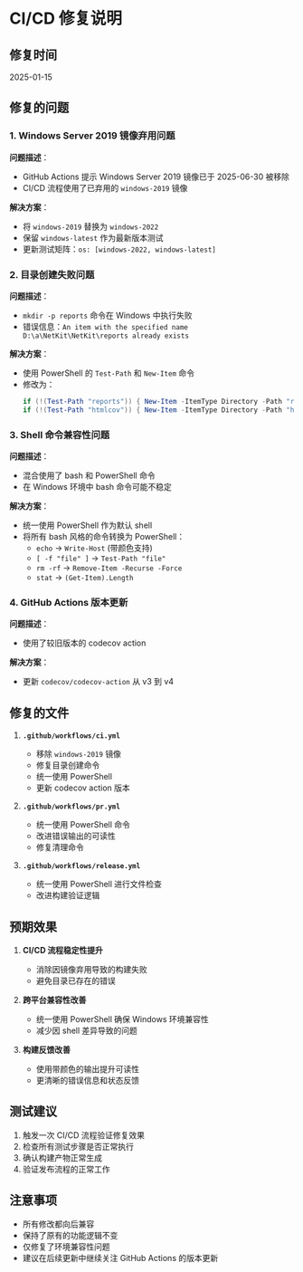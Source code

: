# CI/CD 修复说明

## 修复时间
2025-01-15

## 修复的问题

### 1. Windows Server 2019 镜像弃用问题
**问题描述**：
- GitHub Actions 提示 Windows Server 2019 镜像已于 2025-06-30 被移除
- CI/CD 流程使用了已弃用的 `windows-2019` 镜像

**解决方案**：
- 将 `windows-2019` 替换为 `windows-2022`
- 保留 `windows-latest` 作为最新版本测试
- 更新测试矩阵：`os: [windows-2022, windows-latest]`

### 2. 目录创建失败问题
**问题描述**：
- `mkdir -p reports` 命令在 Windows 中执行失败
- 错误信息：`An item with the specified name D:\a\NetKit\NetKit\reports already exists`

**解决方案**：
- 使用 PowerShell 的 `Test-Path` 和 `New-Item` 命令
- 修改为：
  ```powershell
  if (!(Test-Path "reports")) { New-Item -ItemType Directory -Path "reports" -Force }
  if (!(Test-Path "htmlcov")) { New-Item -ItemType Directory -Path "htmlcov" -Force }
  ```

### 3. Shell 命令兼容性问题
**问题描述**：
- 混合使用了 bash 和 PowerShell 命令
- 在 Windows 环境中 bash 命令可能不稳定

**解决方案**：
- 统一使用 PowerShell 作为默认 shell
- 将所有 bash 风格的命令转换为 PowerShell：
  - `echo` → `Write-Host` (带颜色支持)
  - `[ -f "file" ]` → `Test-Path "file"`
  - `rm -rf` → `Remove-Item -Recurse -Force`
  - `stat` → `(Get-Item).Length`

### 4. GitHub Actions 版本更新
**问题描述**：
- 使用了较旧版本的 codecov action

**解决方案**：
- 更新 `codecov/codecov-action` 从 v3 到 v4

## 修复的文件

1. **`.github/workflows/ci.yml`**
   - 移除 `windows-2019` 镜像
   - 修复目录创建命令
   - 统一使用 PowerShell
   - 更新 codecov action 版本

2. **`.github/workflows/pr.yml`**
   - 统一使用 PowerShell 命令
   - 改进错误输出的可读性
   - 修复清理命令

3. **`.github/workflows/release.yml`**
   - 统一使用 PowerShell 进行文件检查
   - 改进构建验证逻辑

## 预期效果

1. **CI/CD 流程稳定性提升**
   - 消除因镜像弃用导致的构建失败
   - 避免目录已存在的错误

2. **跨平台兼容性改善**
   - 统一使用 PowerShell 确保 Windows 环境兼容性
   - 减少因 shell 差异导致的问题

3. **构建反馈改善**
   - 使用带颜色的输出提升可读性
   - 更清晰的错误信息和状态反馈

## 测试建议

1. 触发一次 CI/CD 流程验证修复效果
2. 检查所有测试步骤是否正常执行
3. 确认构建产物正常生成
4. 验证发布流程的正常工作

## 注意事项

- 所有修改都向后兼容
- 保持了原有的功能逻辑不变
- 仅修复了环境兼容性问题
- 建议在后续更新中继续关注 GitHub Actions 的版本更新 